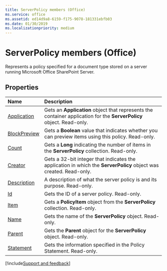 ```yaml
---
title: ServerPolicy members (Office)
ms.service: office
ms.assetid: ed14d9a8-6159-f175-9078-181331ebfb03
ms.date: 01/30/2019
ms.localizationpriority: medium
---
```



# ServerPolicy members (Office)

Represents a policy specified for a document type stored on a server running Microsoft Office SharePoint Server.


## Properties

|Name|Description|
|:-----|:-----|
|[Application](../../Office.ServerPolicy.Application.md)|Gets an **Application** object that represents the container application for the **ServerPolicy** object. Read-only.|
|[BlockPreview](../../Office.ServerPolicy.BlockPreview.md)|Gets a **Boolean** value that indicates whether you can preview items using this policy. Read-only.|
|[Count](../../Office.ServerPolicy.Count.md)|Gets a **Long** indicating the number of items in the **ServerPolicy** collection. Read-only.|
|[Creator](../../Office.ServerPolicy.Creator.md)|Gets a 32-bit integer that indicates the application in which the **ServerPolicy** object was created. Read-only.|
|[Description](../../Office.ServerPolicy.Description.md)|A description of what the server policy is and its purpose. Read-only.|
|[Id](../../Office.ServerPolicy.Id.md)|Gets the ID of a server policy. Read-only.|
|[Item](../../Office.ServerPolicy.Item.md)|Gets a **PolicyItem** object from the **ServerPolicy** collection. Read-only.|
|[Name](../../Office.ServerPolicy.Name.md)|Gets the name of the **ServerPolicy** object. Read-only.|
|[Parent](../../Office.ServerPolicy.Parent.md)|Gets the **Parent** object for the **ServerPolicy** object. Read-only.|
|[Statement](../../Office.ServerPolicy.Statement.md)|Gets the information specified in the Policy Statement. Read-only.|

[!include[Support and feedback](~/includes/feedback-boilerplate.md)]